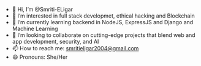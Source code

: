 - 👋 Hi, I’m @Smriti-ELigar
- 👀 I’m interested in full stack developmet, ethical hacking and Blockchain
- 🌱 I’m currently learning backend in NodeJS, ExpressJS and Django and  Machine Learning
- 💞️ I’m looking to collaborate on cutting-edge projects that blend web and app development, security, and AI
- 📫 How to reach me: smritieligar2004@gmail.com
- 😄 Pronouns: She/Her


